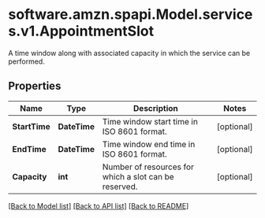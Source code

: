 # software.amzn.spapi.Model.services.v1.AppointmentSlot
A time window along with associated capacity in which the service can be performed.

## Properties

Name | Type | Description | Notes
------------ | ------------- | ------------- | -------------
**StartTime** | **DateTime** | Time window start time in ISO 8601 format. | [optional] 
**EndTime** | **DateTime** | Time window end time in ISO 8601 format. | [optional] 
**Capacity** | **int** | Number of resources for which a slot can be reserved. | [optional] 

[[Back to Model list]](../README.md#documentation-for-models) [[Back to API list]](../README.md#documentation-for-api-endpoints) [[Back to README]](../README.md)

